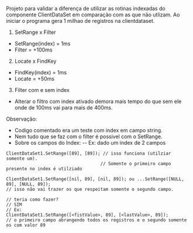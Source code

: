 Projeto para validar a diferença de utilizar as rotinas indexadas do componente ClientDataSet em comparação com as que não utlizam.
Ao iniciar o programa gera 1 milhao de registros na clientdataset.

1) SetRange x Filter
- SetRange(index) = 1ms
- Filter          = +100ms

2) Locate x FindKey
- FindKey(index)  = 1ms
- Locate          = +50ms
  
3) Filter com  e sem index
- Alterar o filtro com index ativado demora mais tempo do que sem ele onde de 100ms vai para mais de 400ms.
 
Observação:
- Codigo comentado era um teste com index em campo string.
- Nem tudo que se faz com o filter é possivel com o SetRange.
- Sobre os campos do Index:
-- Ex: dado um index de 2 campos
```
ClientDataSet1.SetRange([89], [89]); // isso funciona (utilziar somente um). 
                                    // Somente o primeiro campo presente no index é utilziado

ClientDataSet1.SetRange([nil, 89], [nil, 89]); ou ...SetRange([NULL, 89], [NULL, 89]);
// isso não vai trazer os que respeitam somente o segundo campo.

// teria como fazer?
// SIM 
// Ex:
ClientDataSet1.SetRange([<fistValue>, 89], [<lastValue>, 89]); 
// o primeiro campo abrangendo todos os registros e o segundo somente os com valor 89
```
  
